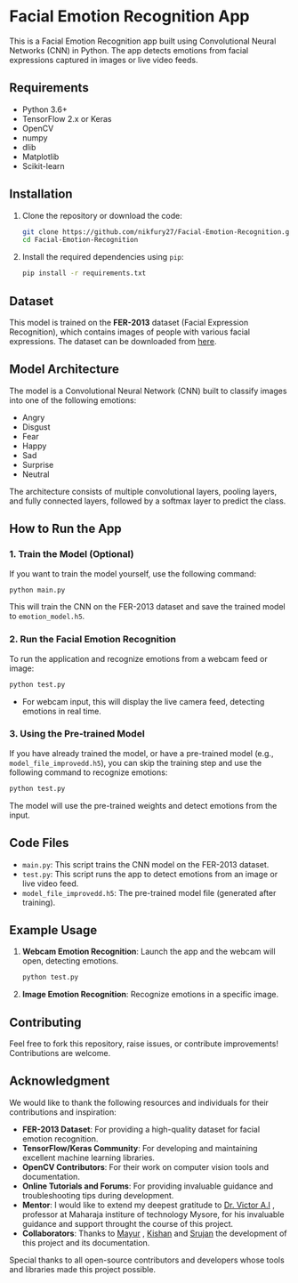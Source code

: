 # Facial Emotion Recognition App

This is a Facial Emotion Recognition app built using Convolutional Neural Networks (CNN) in Python. The app detects emotions from facial expressions captured in images or live video feeds.

## Requirements

- Python 3.6+
- TensorFlow 2.x or Keras
- OpenCV
- numpy
- dlib
- Matplotlib
- Scikit-learn

## Installation

1. Clone the repository or download the code:

    ```bash
    git clone https://github.com/nikfury27/Facial-Emotion-Recognition.git
    cd Facial-Emotion-Recognition
    ```

2. Install the required dependencies using `pip`:

    ```bash
    pip install -r requirements.txt
    ```

## Dataset

This model is trained on the **FER-2013** dataset (Facial Expression Recognition), which contains images of people with various facial expressions. The dataset can be downloaded from [here](https://www.kaggle.com/datasets/msambare/fer2013).

## Model Architecture

The model is a Convolutional Neural Network (CNN) built to classify images into one of the following emotions:

- Angry
- Disgust
- Fear
- Happy
- Sad
- Surprise
- Neutral

The architecture consists of multiple convolutional layers, pooling layers, and fully connected layers, followed by a softmax layer to predict the class.

## How to Run the App

### 1. Train the Model (Optional)

If you want to train the model yourself, use the following command:

```bash
python main.py
```

This will train the CNN on the FER-2013 dataset and save the trained model to `emotion_model.h5`.

### 2. Run the Facial Emotion Recognition

To run the application and recognize emotions from a webcam feed or image:

```bash
python test.py
```

- For webcam input, this will display the live camera feed, detecting emotions in real time.

### 3. Using the Pre-trained Model

If you have already trained the model, or have a pre-trained model (e.g., `model_file_improvedd.h5`), you can skip the training step and use the following command to recognize emotions:

```bash
python test.py
```

The model will use the pre-trained weights and detect emotions from the input.

## Code Files

- `main.py`: This script trains the CNN model on the FER-2013 dataset.
- `test.py`: This script runs the app to detect emotions from an image or live video feed.
- `model_file_improvedd.h5`: The pre-trained model file (generated after training).

## Example Usage

1. **Webcam Emotion Recognition**: Launch the app and the webcam will open, detecting emotions.

    ```bash
    python test.py
    ```

2. **Image Emotion Recognition**: Recognize emotions in a specific image.


## Contributing

Feel free to fork this repository, raise issues, or contribute improvements! Contributions are welcome.


## Acknowledgment

We would like to thank the following resources and individuals for their contributions and inspiration:

- **FER-2013 Dataset**: For providing a high-quality dataset for facial emotion recognition.
- **TensorFlow/Keras Community**: For developing and maintaining excellent machine learning libraries.
- **OpenCV Contributors**: For their work on computer vision tools and documentation.
- **Online Tutorials and Forums**: For providing invaluable guidance and troubleshooting tips during development.
- **Mentor**: I would like to extend my deepest gratitude to <a href="https://github.com/Victor-Ikechukwu">Dr. Victor A.I</a> , professor at Maharaja institure of technology Mysore, for his invaluable guidance and support throught the course of this project.
- **Collaborators**: Thanks to <a href="https://github.com/Mayurx75">Mayur</a> , <a href="https://github.com/km1000101">Kishan</a> and <a href="https://github.com/SrujanVN"> Srujan</a> the development of this project and its documentation.

Special thanks to all open-source contributors and developers whose tools and libraries made this project possible.
